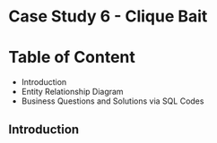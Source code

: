 # Case Study 6 - Clique Bait

# Table of Content
- Introduction
- Entity Relationship Diagram
- Business Questions and Solutions via SQL Codes

## Introduction
